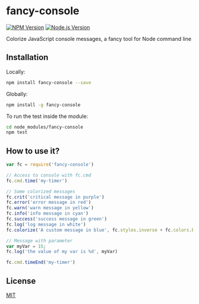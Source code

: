 # fancy-console

[![NPM Version][npm-image]][npm-url]
[![Node.js Version][node-version-image]][node-version-url]

Colorize JavaScript console messages, a fancy tool for Node command line

## Installation

Locally:
```sh
npm install fancy-console --save
```

Globally:
```sh
npm install -g fancy-console
```
To run the test inside the module:
```sh
cd node_modules/fancy-console
npm test
```

## How to use it?

```js
var fc = require('fancy-console')

// Access to console with fc.cmd
fc.cmd.time('my-timer')

// Some colorized messages
fc.crit('critical message in purple')
fc.error('error message in red')
fc.warn('warn message in yellow')
fc.info('info message in cyan')
fc.success('success message in green')
fc.log('log message in white')
fc.colorize('A custom message in blue', fc.styles.inverse + fc.colors.blue)

// Message with parameter
var myVar = 15;
fc.log('the value of my var is %d', myVar)

fc.cmd.timeEnd('my-timer')
```


## License

[MIT](LICENSE)

[npm-image]: https://img.shields.io/npm/v/npm.svg
[npm-url]: https://npmjs.org/package/fancy-console
[node-version-image]: https://img.shields.io/node/v/accepts.svg
[node-version-url]: http://nodejs.org/download/
